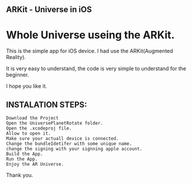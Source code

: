 ## ARKit - Universe in iOS 

# Whole Universe useing the ARKit.

This is the simple app for iOS device.
I had use the ARKit(Augmented Reality).

It is very easy to understand, the code is very simple to understand for the beginner.

I hope you like it.


## INSTALATION STEPS:

	Download the Project
	Open the UniversePlanetRotate folder.
	Open the .xcodeproj file.
	Allow to open it.
	Make sure your actuall device is connected.
	Change the bundleIdetifer with some unique name.
	change the signing with your signning apple account.
	Build the App.
	Run the App.
	Enjoy the AR Universe.

Thank you.
